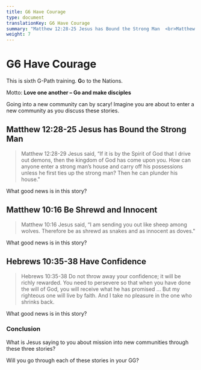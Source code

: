 ```yaml
---
title: G6 Have Courage
type: document
translationKey: G6 Have Courage
summary: "Matthew 12:28-25 Jesus has Bound the Strong Man  <br>Matthew 10:16 Be Shrewd and Innocent  <br>Hebrews 10:35-38 Have Confidence"
weight: 7
---
```

# G6 Have Courage

This is sixth G-Path training. **G**o to the Nations.

Motto: **Love one another – Go and make disciples**

Going into a new community can by scary! Imagine you are about to enter a new community as you discuss these stories.

## Matthew 12:28-25 Jesus has Bound the Strong Man

>   Matthew 12:28-29 Jesus said, “If it is by the Spirit of God that I drive out demons, then the kingdom of God has come upon you. How can anyone enter a strong man’s house and carry off his possessions unless he first ties up the strong man? Then he can plunder his house."

What good news is in this story?

## Matthew 10:16 Be Shrewd and Innocent

>   Matthew 10:16 Jesus said, “I am sending you out like sheep among wolves. Therefore be as shrewd as snakes and as innocent as doves."

What good news is in this story?

## Hebrews 10:35-38 Have Confidence

>   Hebrews 10:35-38 Do not throw away your confidence; it will be richly rewarded. You need to persevere so that when you have done the will of God, you will receive what he has promised ... But my righteous one will live by faith. And I take no pleasure in the one who shrinks back.

What good news is in this story?

### Conclusion

What is Jesus saying to you about mission into new communities through these three stories?

Will you go through each of these stories in your GG?

